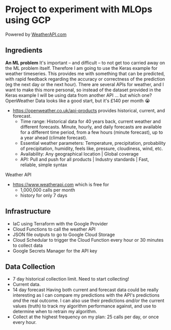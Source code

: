 # Project to experiment with MLOps using GCP
Powered by <a href="https://www.weatherapi.com/" title="Free Weather API">WeatherAPI.com</a>


## Ingredients
**An ML problem**
It's important – and difficult – to not get too carried away on the ML problem itself.
Therefore I am going to use the Keras example for weather timeseries. This provides me
with something that can be predicted, with rapid feedback regarding the accuracy or
correctness of the prediction (eg the next day or the next hour). There are several
APIs for weather, and I want to make this more personal, so instead of the dataset provided
in the Keras example I will be using data from another API … but which one? OpenWeather Data looks like a good start, but it's £140 per month :sob:
- https://openweather.co.uk/api-products provides historical, current, and forecast.
    - Time range: Historical data for 40 years back, current weather and different forecasts. Minute, hourly, and daily forecasts are        available for a different time period, from a few hours (minute forecast), up to a year ahead (climate forecast).
    - Essential weather parameters: Temperature, precipitation, probability of precipitation, humidity, feels like, pressure, cloudiness, wind, etc.
    - Availability: Any geographical location | Global coverage
    - API: Pull and push for all products | Industry standards | Fast, reliable, simple syntax

Weather API
- https://www.weatherapi.com which is free for
  - 1,000,000 calls per month
  - history for only 7 days

## Infrastructure
- IaC using Terraform with the Google Provider
- Cloud Functions to call the weather API
- JSON file outputs to go to Google Cloud Storage
- Cloud Schedular to trigger the Cloud Function every hour or 30 minutes to collect data
- Google Secrets Manager for the API key

## Data Collection
- 7 day historical collection limit. Need to start collecting!
- Current data.
- 14 day forecast
  Having both current and forecast data could be really interesting as I can compare my predictions with the API's predictions _and_ the real outcome.
  I can also use their predictions _and/or_ the current values (truth) to track my algorithm performance against, and use to determine when to retrain my algorithm.
- Collect at the highest frequency on my plan: 25 calls per day, or once every hour.
